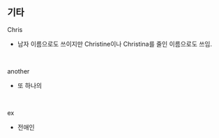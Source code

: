 ## 기타

Chris
- 남자 이름으로도 쓰이지만 Christine이나 Christina를 줄인 이름으로도 쓰임.

<br>

another
- 또 하나의

<br>

ex
- 전애인
